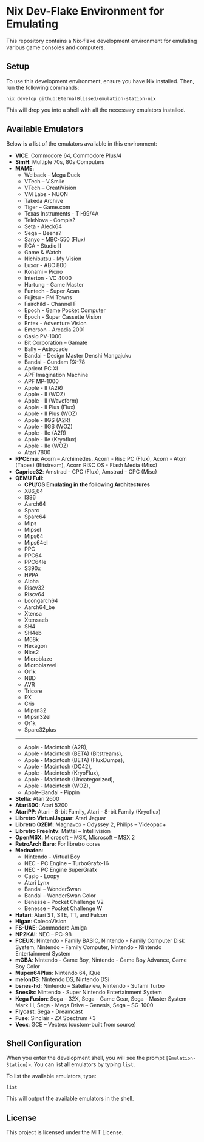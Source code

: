 # Nix Dev-Flake Environment for Emulating

This repository contains a Nix-flake development environment for emulating various game consoles and computers.

## Setup

To use this development environment, ensure you have Nix installed. Then, run the following commands:

`nix develop github:EternalBlissed/emulation-station-nix`

This will drop you into a shell with all the necessary emulators installed.

## Available Emulators

Below is a list of the emulators available in this environment:

- **VICE**: Commodore 64, Commodore Plus/4
- **SimH**: Multiple 70s, 80s Computers
- **MAME**: 
  - Welback - Mega Duck
  - VTech – V.Smile
  - VTech – CreatiVision
  - VM Labs - NUON
  - Takeda Archive
  - Tiger – Game.com
  - Texas Instruments - TI-99/4A
  - TeleNova - Compis?
  - Seta - Aleck64
  - Sega – Beena?
  - Sanyo - MBC-550 (Flux)
  - RCA - Studio II
  - Game & Watch
  - Nichibutsu - My Vision
  - Luxor - ABC 800
  - Konami – Picno
  - Interton - VC 4000
  - Hartung - Game Master
  - Funtech - Super Acan
  - Fujitsu - FM Towns
  - Fairchild - Channel F
  - Epoch - Game Pocket Computer
  - Epoch - Super Cassette Vision
  - Entex - Adventure Vision
  - Emerson - Arcadia 2001
  - Casio PV-1000
  - Bit Corporation – Gamate
  - Bally – Astrocade
  - Bandai - Design Master Denshi Mangajuku
  - Bandai - Gundam RX-78
  - Apricot PC XI
  - APF Imagination Machine
  - APF MP-1000
  - Apple - II (A2R)
  - Apple - II (WOZ)
  - Apple - II (Waveform)
  - Apple - II Plus (Flux)
  - Apple - II Plus (WOZ)
  - Apple - IIGS (A2R)
  - Apple - IIGS (WOZ)
  - Apple - IIe (A2R)
  - Apple - IIe (Kryoflux)
  - Apple - IIe (WOZ)
  - Atari 7800
- **RPCEmu**: Acorn – Archimedes, Acorn - Risc PC (Flux), Acorn - Atom (Tapes) (Bitstream), Acorn RISC OS - Flash Media (Misc)
- **Caprice32**: Amstrad - CPC (Flux), Amstrad - CPC (Misc)
- **QEMU Full**: 
  - **CPU/OS Emulating in the following Architectures**
  - X86_64
  - I386
  - Aarch64
  - Sparc
  - Sparc64
  - Mips 
  - Mipsel
  - Mips64
  - Mips64el
  - PPC
  - PPC64
  - PPC64le
  - S390x
  - HPPA
  - Alpha
  - Riscv32
  - Riscv64
  - Loongarch64
  - Aarch64_be
  - Xtensa
  - Xtensaeb
  - SH4
  - SH4eb
  - M68k
  - Hexagon
  - Nios2
  - Microblaze
  - Microblazeel
  - Or1k
  - NBD
  - AVR
  - Tricore
  - RX
  - Cris
  - Mipsn32
  - Mipsn32el
  - Or1k
  - Sparc32plus
  ---
  - Apple - Macintosh (A2R), 
  - Apple - Macintosh (BETA) (Bitstreams), 
  - Apple - Macintosh (BETA) (FluxDumps), 
  - Apple - Macintosh (DC42), 
  - Apple - Macintosh (KryoFlux), 
  - Apple - Macintosh (Uncategorized), 
  - Apple - Macintosh (WOZ), 
  - Apple-Bandai - Pippin
- **Stella**: Atari 2600
- **Atari800**: Atari 5200
- **AtariPP**: Atari - 8-bit Family, Atari - 8-bit Family (Kryoflux)
- **Libretro VirtualJaguar**: Atari Jaguar
- **Libretro O2EM**: Magnavox - Odyssey 2, Philips – Videopac+
- **Libretro FreeIntv**: Mattel – Intellivision
- **OpenMSX**: Microsoft – MSX, Microsoft – MSX 2
- **RetroArch Bare**: For libretro cores
- **Mednafen**: 
  - Nintendo - Virtual Boy
  - NEC - PC Engine – TurboGrafx-16
  - NEC - PC Engine SuperGrafx
  - Casio - Loopy
  - Atari Lynx
  - Bandai – WonderSwan
  - Bandai – WonderSwan Color
  - Benesse - Pocket Challenge V2
  - Benesse - Pocket Challenge W
- **Hatari**: Atari ST, STE, TT, and Falcon
- **Higan**: ColecoVision
- **FS-UAE**: Commodore Amiga
- **NP2KAI**: NEC – PC-98
- **FCEUX**: Nintendo - Family BASIC, Nintendo - Family Computer Disk System, Nintendo - Family Computer, Nintendo - Nintendo Entertainment System
- **mGBA**: Nintendo - Game Boy, Nintendo - Game Boy Advance, Game Boy Color
- **Mupen64Plus**: Nintendo 64, iQue
- **melonDS**: Nintendo DS, Nintendo DSi
- **bsnes-hd**: Nintendo – Satellaview, Nintendo - Sufami Turbo
- **Snes9x**: Nintendo - Super Nintendo Entertainment System
- **Kega Fusion**: Sega – 32X, Sega - Game Gear, Sega - Master System - Mark III, Sega - Mega Drive – Genesis, Sega – SG-1000
- **Flycast**: Sega - Dreamcast
- **Fuse**: Sinclair - ZX Spectrum +3
- **Vecx**: GCE – Vectrex (custom-built from source)

## Shell Configuration

When you enter the development shell, you will see the prompt `[Emulation-Station]>`. You can list all emulators by typing `list`.

To list the available emulators, type:

`list`

This will output the available emulators in the shell.

## License

This project is licensed under the MIT License.

